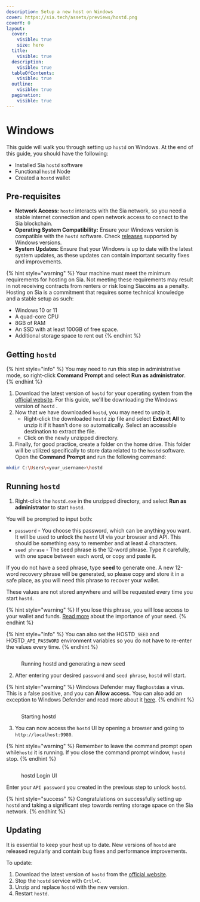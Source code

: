 ```yaml
---
description: Setup a new host on Windows
cover: https://sia.tech/assets/previews/hostd.png
coverY: 0
layout:
  cover:
    visible: true
    size: hero
  title:
    visible: true
  description:
    visible: true
  tableOfContents:
    visible: true
  outline:
    visible: true
  pagination:
    visible: true
---
```


# Windows

This guide will walk you through setting up `hostd` on Windows. At the end of this guide, you should have the following:

* Installed Sia `hostd` software
* Functional `hostd` Node
* Created a `hostd` wallet

## Pre-requisites

* **Network Access:** `hostd` interacts with the Sia network, so you need a stable internet connection and open network access to connect to the Sia blockchain.
* **Operating System Compatibility:** Ensure your Windows version is compatible with the `hostd` software. Check [releases](../../miscellaneous/releases.md) supported by Windows versions.
* **System Updates:** Ensure that your Windows is up to date with the latest system updates, as these updates can contain important security fixes and improvements.

{% hint style="warning" %}
Your machine must meet the minimum requirements for hosting on Sia. Not meeting these requirements may result in not receiving contracts from renters or risk losing Siacoins as a penalty. Hosting on Sia is a commitment that requires some technical knowledge and a stable setup as such:

* Windows 10 or 11
* A quad-core CPU
* 8GB of RAM
* An SSD with at least 100GB of free space.
* Additional storage space to rent out
{% endhint %}

## Getting `hostd`

{% hint style="info" %}
You may need to run this step in administrative mode, so right-click **Command Prompt** and select **Run as administrator**.
{% endhint %}

1. Download the latest version of `hostd` for your operating system from the [official website](https://sia.tech/software/hostd). For this guide, we'll be downloading the Windows version of `hostd` .
2. Now that we have downloaded `hostd`, you may need to unzip it.
   * Right-click the downloaded `hostd` zip file and select **Extract All** to unzip it if it hasn't done so automatically. Select an accessible destination to extract the file.
   * Click on the newly unzipped directory.
3. Finally, for good practice, create a folder on the home drive. This folder will be utilized specifically to store data related to the `hostd` software. Open the **Command Prompt** and run the following command:

```bash
mkdir C:\Users\<your_username>\hostd
```

## Running `hostd`

1. Right-click the `hostd.exe` in the unzipped directory, and select **Run as administrator** to start `hostd`.

You will be prompted to input both:

* `password` - You choose this password, which can be anything you want. It will be used to unlock the `hostd` UI via your browser and API. This should be something easy to remember and at least 4 characters.
* `seed phrase` - The seed phrase is the 12-word phrase. Type it carefully, with one space between each word, or copy and paste it.

If you do not have a seed phrase, type **seed** to generate one. A new 12-word recovery phrase will be generated, so please copy and store it in a safe place, as you will need this phrase to recover your wallet.

These values are not stored anywhere and will be requested every time you start `hostd`.

{% hint style="warning" %}
If you lose this phrase, you will lose access to your wallet and funds. [Read more](../../get-started-with-sia/the-importance-of-your-seed.md) about the importance of your seed.
{% endhint %}

{% hint style="info" %}
You can also set the HOSTD`_SEED` and HOSTD`_API_PASSWORD` environment variables so you do not have to re-enter the values every time.
{% endhint %}

<figure><img src="../../.gitbook/assets/running hostd and generating a seed.png" alt=""><figcaption><p>Running hostd and generating a new seed</p></figcaption></figure>

2. After entering your desired `password` and `seed phrase`, `hostd` will start.

{% hint style="warning" %}
Windows Defender may flag`hostd`as a virus. This is a false positive, and you can **Allow access.** You can also add an exception to Windows Defender and read more about it [here](https://go.dev/doc/faq#virus).
{% endhint %}

<figure><img src="../../.gitbook/assets/Starting hostd.png" alt=""><figcaption><p>Starting hostd</p></figcaption></figure>

3. You can now access the `hostd` UI by opening a browser and going to `http://localhost:9980`.

{% hint style="warning" %}
Remember to leave the command prompt open while`hostd` it is running. If you close the command prompt window, `hostd` stop.
{% endhint %}

<figure><img src="../../.gitbook/assets/hostd UI.png" alt=""><figcaption><p>hostd Login UI</p></figcaption></figure>

Enter your `API password` you created in the previous step to unlock `hostd`.

{% hint style="success" %}
Congratulations on successfully setting up `hostd` and taking a significant step towards renting storage space on the Sia network.
{% endhint %}

## Updating

It is essential to keep your host up to date. New versions of `hostd` are released regularly and contain bug fixes and performance improvements.

To update:

1. Download the latest version of `hostd` from the [official website](https://sia.tech/software/hostd).
2. Stop the `hostd` service with `Crtl+C`.
3. Unzip and replace `hostd` with the new version.
4. Restart `hostd`.
